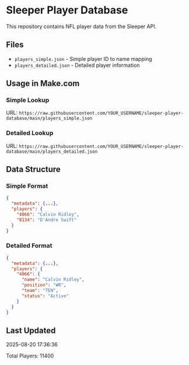 # Sleeper Player Database

This repository contains NFL player data from the Sleeper API.

## Files

- `players_simple.json` - Simple player ID to name mapping
- `players_detailed.json` - Detailed player information

## Usage in Make.com

### Simple Lookup
URL: `https://raw.githubusercontent.com/YOUR_USERNAME/sleeper-player-database/main/players_simple.json`

### Detailed Lookup  
URL: `https://raw.githubusercontent.com/YOUR_USERNAME/sleeper-player-database/main/players_detailed.json`

## Data Structure

### Simple Format
```json
{
  "metadata": {...},
  "players": {
    "4066": "Calvin Ridley",
    "8134": "D'Andre Swift"
  }
}
```

### Detailed Format
```json
{
  "metadata": {...},
  "players": {
    "4066": {
      "name": "Calvin Ridley",
      "position": "WR", 
      "team": "TEN",
      "status": "Active"
    }
  }
}
```

## Last Updated
2025-08-20 17:36:36

Total Players: 11400
